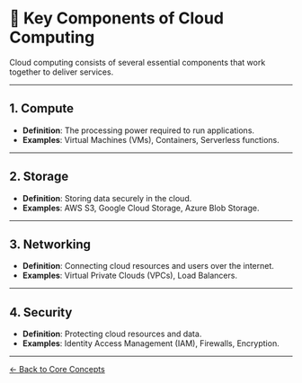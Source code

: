# 🔑 Key Components of Cloud Computing

Cloud computing consists of several essential components that work together to deliver services.

---

## 1. Compute
- **Definition**: The processing power required to run applications.
- **Examples**: Virtual Machines (VMs), Containers, Serverless functions.

---

## 2. Storage
- **Definition**: Storing data securely in the cloud.
- **Examples**: AWS S3, Google Cloud Storage, Azure Blob Storage.

---

## 3. Networking
- **Definition**: Connecting cloud resources and users over the internet.
- **Examples**: Virtual Private Clouds (VPCs), Load Balancers.

---

## 4. Security
- **Definition**: Protecting cloud resources and data.
- **Examples**: Identity Access Management (IAM), Firewalls, Encryption.

---

[← Back to Core Concepts](README.md)
